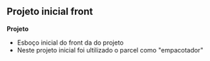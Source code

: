 ## Projeto inicial front

**Projeto**
- Esboço inicial do front da do projeto
- Neste projeto inicial foi ultilizado o parcel como "empacotador" 


